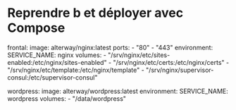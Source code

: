 # Reprendre b et déployer avec Compose

frontal:
  image: alterway/nginx:latest
  ports:
    - "80"
    - "443"
  environment:
    SERVICE_NAME: nginx
  volumes:
    - "/srv/nginx/etc/sites-enabled:/etc/nginx/sites-enabled"
    - "/srv/nginx/etc/certs:/etc/nginx/certs"
    - "/srv/nginx/etc/template:/etc/nginx/template"
    - "/srv/nginx/supervisor-consul:/etc/supervisor-consul"

wordpress:
  image: alterway/wordpress:latest
  environment:
    SERVICE_NAME: wordpress
  volumes:
    - "/data/wordpress"
